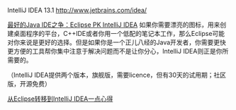 IntelliJ IDEA 13.1
http://www.jetbrains.com/idea/


[最好的Java IDE之争：Eclipse PK IntelliJ IDEA](http://www.csdn.net/article/2013-09-22/2816965-Java-IDE)
如果你需要漂亮的图标，用来创建桌面程序的平台，C++IDE或者你用一个低配的笔记本工作，那么Eclipse可能对你来说是更好的选择。但是如果你是一个正儿八经的Java开发者，你需要更快更方便的工具帮你集中注意于解决问题而不是让你分心，IntelliJ  IDEA则正是你所需要的。

（IntelliJ IDEA提供两个版本，旗舰版，需要licence，但有30天的试用期；社区版，开源免费）

[从Eclipse转移到IntelliJ IDEA一点心得](http://www.ituring.com.cn/article/37792)
